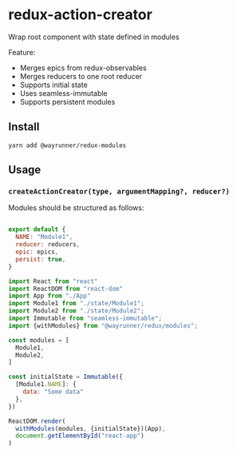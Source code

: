 # redux-action-creator

Wrap root component with state defined in modules

Feature: 
- Merges epics from redux-observables
- Merges reducers to one root reducer
- Supports initial state
- Uses seamless-immutable
- Supports persistent modules

## Install
```
yarn add @wayrunner/redux-modules
```

## Usage

### ```createActionCreator(type, argumentMapping?, reducer?)```

Modules should be structured as follows: 
```js

export default {
  NAME: "Module1",
  reducer: reducers,
  epic: epics,
  persist: true,
}
```

```js
import React from "react"
import ReactDOM from "react-dom"
import App from "./App"
import Module1 from "./state/Module1";
import Module2 from "./state/Module2";
import Immutable from "seamless-immutable";
import {withModules} from "@wayrunner/redux/modules";

const modules = [
  Module1,
  Module2,
]

const initialState = Immutable({
  [Module1.NAME]: {
    data: "Some data"
  },
})

ReactDOM.render(
  withModules(modules, {initialState})(App),
  document.getElementById("react-app")
)
```